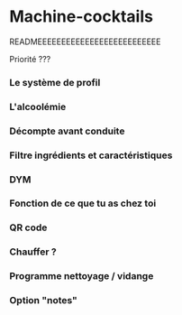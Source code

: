 # Machine-cocktails

READMEEEEEEEEEEEEEEEEEEEEEEEEEE

Priorité ???

### Le système de profil

### L'alcoolémie

### Décompte avant conduite

### Filtre ingrédients et caractéristiques

### DYM

### Fonction de ce que tu as chez toi

### QR code

### Chauffer ?

### Programme nettoyage / vidange

### Option "notes"

